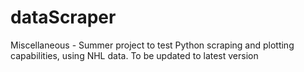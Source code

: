 # dataScraper
Miscellaneous - Summer project to test Python scraping and plotting capabilities, using NHL data.
To be updated to latest version
